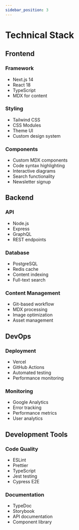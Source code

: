 ```yaml
---
sidebar_position: 3
---
```


# Technical Stack

## Frontend

### Framework
- Next.js 14
- React 18
- TypeScript
- MDX for content

### Styling
- Tailwind CSS
- CSS Modules
- Theme UI
- Custom design system

### Components
- Custom MDX components
- Code syntax highlighting
- Interactive diagrams
- Search functionality
- Newsletter signup

## Backend

### API
- Node.js
- Express
- GraphQL
- REST endpoints

### Database
- PostgreSQL
- Redis cache
- Content indexing
- Full-text search

### Content Management
- Git-based workflow
- MDX processing
- Image optimization
- Asset management

## DevOps

### Deployment
- Vercel
- GitHub Actions
- Automated testing
- Performance monitoring

### Monitoring
- Google Analytics
- Error tracking
- Performance metrics
- User analytics

## Development Tools

### Code Quality
- ESLint
- Prettier
- TypeScript
- Jest testing
- Cypress E2E

### Documentation
- TypeDoc
- Storybook
- API documentation
- Component library 
